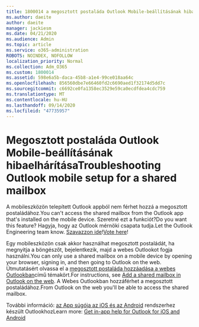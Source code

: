 ```yaml
---
title: 1800014 a megosztott postaláda Outlook Mobile-beállításának hibaelhárítása
ms.author: daeite
author: daeite
manager: jackiesm
ms.date: 04/21/2020
ms.audience: Admin
ms.topic: article
ms.service: o365-administration
ROBOTS: NOINDEX, NOFOLLOW
localization_priority: Normal
ms.collection: Adm_O365
ms.custom: 1800014
ms.assetid: 598e6a5b-daca-45b8-a1e4-99ce018aa64c
ms.openlocfilehash: 856560dbe7e66460fd2c6690aed1f32174d5dd7c
ms.sourcegitcommit: c6692ce0fa1358ec3529e59ca0ecdfdea4cdc759
ms.translationtype: MT
ms.contentlocale: hu-HU
ms.lasthandoff: 09/14/2020
ms.locfileid: "47735957"
---
```

# <a name="troubleshooting-outlook-mobile-setup-for-a-shared-mailbox"></a><span data-ttu-id="17c66-102">Megosztott postaláda Outlook Mobile-beállításának hibaelhárítása</span><span class="sxs-lookup"><span data-stu-id="17c66-102">Troubleshooting Outlook mobile setup for a shared mailbox</span></span>

<span data-ttu-id="17c66-103">A mobileszközön telepített Outlook appból nem férhet hozzá a megosztott postaládához.</span><span class="sxs-lookup"><span data-stu-id="17c66-103">You can't access the shared mailbox from the Outlook app that's installed on the mobile device.</span></span> <span data-ttu-id="17c66-104">Szeretné ezt a funkciót?</span><span class="sxs-lookup"><span data-stu-id="17c66-104">Do you want this feature?</span></span> <span data-ttu-id="17c66-105">Hagyja, hogy az Outlook mérnöki csapata tudja.</span><span class="sxs-lookup"><span data-stu-id="17c66-105">Let the Outlook Engineering team know.</span></span> <span data-ttu-id="17c66-106">[Szavazzon ide](https://go.microsoft.com/fwlink/?linked=862116)!</span><span class="sxs-lookup"><span data-stu-id="17c66-106">[Vote here](https://go.microsoft.com/fwlink/?linked=862116)!</span></span>
  
<span data-ttu-id="17c66-107">Egy mobileszközön csak akkor használhat megosztott postaládát, ha megnyitja a böngészőt, bejelentkezik, majd a webes Outlookot fogja használni.</span><span class="sxs-lookup"><span data-stu-id="17c66-107">You can only use a shared mailbox on a mobile device by opening your browser, signing in, and then going to Outlook on the web.</span></span> <span data-ttu-id="17c66-108">Útmutatásért olvassa el a [megosztott postaláda hozzáadása a webes Outlookban](https://support.office.com/article/add-a-shared-mailbox-to-outlook-on-the-web-98b5a90d-4e38-415d-a030-f09a4cd28207)című témakört.</span><span class="sxs-lookup"><span data-stu-id="17c66-108">For instructions, see [Add a shared mailbox in Outlook on the web](https://support.office.com/article/add-a-shared-mailbox-to-outlook-on-the-web-98b5a90d-4e38-415d-a030-f09a4cd28207).</span></span> <span data-ttu-id="17c66-109">A Webes Outlookban hozzáférhet a megosztott postaládához.</span><span class="sxs-lookup"><span data-stu-id="17c66-109">From Outlook on the web you'll be able to access the shared mailbox.</span></span>
  
<span data-ttu-id="17c66-110">További információ: [az App súgója az iOS és az Android](https://support.office.com/article/Get-in-app-help-for-Outlook-for-iOS-and-Android-218a22d1-9fa5-4889-b689-de1c63493243) rendszerhez készült Outlookhoz</span><span class="sxs-lookup"><span data-stu-id="17c66-110">Learn more: [Get in-app help for Outlook for iOS and Android](https://support.office.com/article/Get-in-app-help-for-Outlook-for-iOS-and-Android-218a22d1-9fa5-4889-b689-de1c63493243)</span></span>
  

